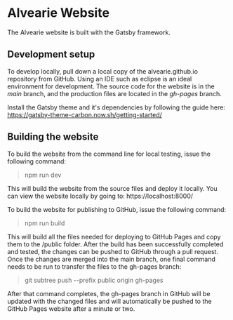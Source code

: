 # Alvearie Website

The Alvearie website is built with the Gatsby framework.

## Development setup

To develop locally, pull down a local copy of the alvearie.github.io repository from GitHub.  Using an IDE such as eclipse
is an ideal environment for development.  The source code for the website is in the *main* branch, and the production files 
are located in the *gh-pages* branch.

Install the Gatsby theme and it's dependencies by following the guide here: https://gatsby-theme-carbon.now.sh/getting-started/

## Building the website

To build the website from the command line for local testing, issue the following command:

> npm run dev

This will build the website from the source files and deploy it locally.  You can view the website locally by going 
to: https://localhost:8000/

To build the website for publishing to GitHub, issue the following command:

> npm run build

This will build all the files needed for deploying to GitHub Pages and copy them to the /public folder.  After the build has 
been successfully completed and tested, the changes can be pushed to GitHub through a pull request.  Once the changes are merged 
into the main branch, one final command needs to be run to transfer the files to the gh-pages branch:

> git subtree push --prefix public origin gh-pages

After that command completes, the gh-pages branch in GitHub will be updated with the changed files and will automatically be 
pushed to the GitHub Pages website after a minute or two.


